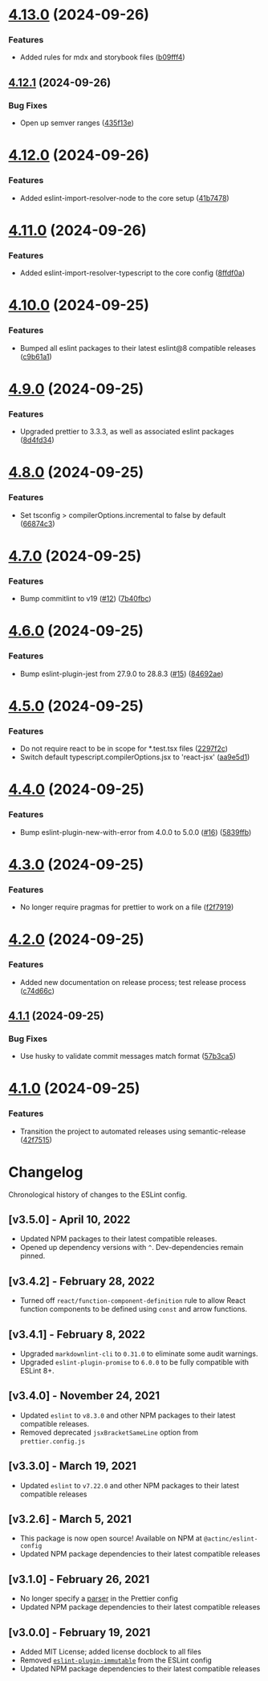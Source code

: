 # [4.13.0](https://github.com/act-org/eslint-config/compare/v4.12.1...v4.13.0) (2024-09-26)


### Features

* Added rules for mdx and storybook files ([b09fff4](https://github.com/act-org/eslint-config/commit/b09fff4944b542debe682ee511a5cb46bba0659c))

## [4.12.1](https://github.com/act-org/eslint-config/compare/v4.12.0...v4.12.1) (2024-09-26)


### Bug Fixes

* Open up semver ranges ([435f13e](https://github.com/act-org/eslint-config/commit/435f13e61d183504d6186f363a42a46da05c7388))

# [4.12.0](https://github.com/act-org/eslint-config/compare/v4.11.0...v4.12.0) (2024-09-26)


### Features

* Added eslint-import-resolver-node to the core setup ([41b7478](https://github.com/act-org/eslint-config/commit/41b74782f2486610baa306341bac8b8c6e173a8c))

# [4.11.0](https://github.com/act-org/eslint-config/compare/v4.10.0...v4.11.0) (2024-09-26)


### Features

* Added eslint-import-resolver-typescript to the core config ([8ffdf0a](https://github.com/act-org/eslint-config/commit/8ffdf0af3c65a71524c7d654987fd1837e828dac))

# [4.10.0](https://github.com/act-org/eslint-config/compare/v4.9.0...v4.10.0) (2024-09-25)


### Features

* Bumped all eslint packages to their latest eslint@8 compatible releases ([c9b61a1](https://github.com/act-org/eslint-config/commit/c9b61a15b50f64d6a10b90d578438c49974514ee))

# [4.9.0](https://github.com/act-org/eslint-config/compare/v4.8.0...v4.9.0) (2024-09-25)


### Features

* Upgraded prettier to 3.3.3, as well as associated eslint packages ([8d4fd34](https://github.com/act-org/eslint-config/commit/8d4fd34b6bb9c1556ce232809afd91fed4388a56))

# [4.8.0](https://github.com/act-org/eslint-config/compare/v4.7.0...v4.8.0) (2024-09-25)


### Features

* Set tsconfig > compilerOptions.incremental to false by default ([66874c3](https://github.com/act-org/eslint-config/commit/66874c365ec54f4c8aa7afd24e3b2b8bb98f6c91))

# [4.7.0](https://github.com/act-org/eslint-config/compare/v4.6.0...v4.7.0) (2024-09-25)


### Features

* Bump commitlint to v19 ([#12](https://github.com/act-org/eslint-config/issues/12)) ([7b40fbc](https://github.com/act-org/eslint-config/commit/7b40fbc73bd5bcca0fad08e915c7bd0d27a5027b))

# [4.6.0](https://github.com/act-org/eslint-config/compare/v4.5.0...v4.6.0) (2024-09-25)


### Features

* Bump eslint-plugin-jest from 27.9.0 to 28.8.3 ([#15](https://github.com/act-org/eslint-config/issues/15)) ([84692ae](https://github.com/act-org/eslint-config/commit/84692ae9c34a8b4e3895672e6d6537ccb58ee2df))

# [4.5.0](https://github.com/act-org/eslint-config/compare/v4.4.0...v4.5.0) (2024-09-25)


### Features

* Do not require react to be in scope for *.test.tsx files ([2297f2c](https://github.com/act-org/eslint-config/commit/2297f2c820aa1eaedb7900e49b8836a7f14fa8fe))
* Switch default typescript.compilerOptions.jsx to 'react-jsx' ([aa9e5d1](https://github.com/act-org/eslint-config/commit/aa9e5d1c43e213be8614ae36a0ae7708dfb896d0))

# [4.4.0](https://github.com/act-org/eslint-config/compare/v4.3.0...v4.4.0) (2024-09-25)


### Features

* Bump eslint-plugin-new-with-error from 4.0.0 to 5.0.0 ([#16](https://github.com/act-org/eslint-config/issues/16)) ([5839ffb](https://github.com/act-org/eslint-config/commit/5839ffbbb8bcb4120e54f1e4dba47f8c6ff1d2b9))

# [4.3.0](https://github.com/act-org/eslint-config/compare/v4.2.0...v4.3.0) (2024-09-25)


### Features

* No longer require pragmas for prettier to work on a file ([f2f7919](https://github.com/act-org/eslint-config/commit/f2f79199d0318b6ee9bea62f26d72b805060a5c9))

# [4.2.0](https://github.com/act-org/eslint-config/compare/v4.1.1...v4.2.0) (2024-09-25)


### Features

* Added new documentation on release process; test release process ([c74d66c](https://github.com/act-org/eslint-config/commit/c74d66cfbbc01f2ed3b80a498cd78d49a48356ba))

## [4.1.1](https://github.com/act-org/eslint-config/compare/v4.1.0...v4.1.1) (2024-09-25)


### Bug Fixes

* Use husky to validate commit messages match format ([57b3ca5](https://github.com/act-org/eslint-config/commit/57b3ca548edb3aa160eee5817513cb56ae1e163d))

# [4.1.0](https://github.com/act-org/eslint-config/compare/v4.0.0...v4.1.0) (2024-09-25)


### Features

* Transition the project to automated releases using semantic-release ([42f7515](https://github.com/act-org/eslint-config/commit/42f7515315bf990acc56fd762f4f70594c9c777f))

# Changelog

Chronological history of changes to the ESLint config.

## [v3.5.0] - April 10, 2022

* Updated NPM packages to their latest compatible releases.
* Opened up dependency versions with `^`. Dev-dependencies remain pinned.

## [v3.4.2] - February 28, 2022

* Turned off `react/function-component-definition` rule to allow React function
components to be defined using `const` and arrow functions.

## [v3.4.1] - February 8, 2022

* Upgraded `markdownlint-cli` to `0.31.0` to eliminate some audit warnings.
* Upgraded `eslint-plugin-promise` to `6.0.0` to be fully compatible with
ESLint 8+.

## [v3.4.0] - November 24, 2021

* Updated `eslint` to `v8.3.0` and other NPM packages to their latest
compatible releases.
* Removed deprecated `jsxBracketSameLine` option from `prettier.config.js`

## [v3.3.0] - March 19, 2021

* Updated `eslint` to `v7.22.0` and other NPM packages to their latest
compatible releases

## [v3.2.6] - March 5, 2021

* This package is now open source! Available on NPM at `@actinc/eslint-config`
* Updated NPM package dependencies to their latest compatible releases

## [v3.1.0] - February 26, 2021

* No longer specify a [parser](https://prettier.io/docs/en/options.html#parser)
in the Prettier config
* Updated NPM package dependencies to their latest compatible releases

## [v3.0.0] - February 19, 2021

* Added MIT License; added license docblock to all files
* Removed
[`eslint-plugin-immutable`](https://github.com/jhusain/eslint-plugin-immutable)
from the ESLint config
* Updated NPM package dependencies to their latest compatible releases
